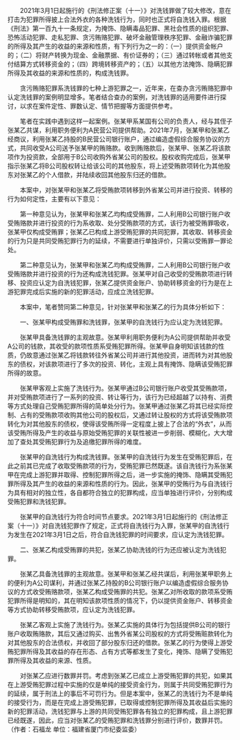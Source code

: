 　　2021年3月1日起施行的《刑法修正案（十一）》对洗钱罪做了较大修改，意在打击为犯罪所得披上合法外衣的各种洗钱行为，同时也正式将自洗钱入罪。根据《刑法》第一百九十一条规定，为掩饰、隐瞒毒品犯罪、黑社会性质的组织犯罪、恐怖活动犯罪、走私犯罪、贪污贿赂犯罪、破坏金融管理秩序犯罪、金融诈骗犯罪的所得及其产生的收益的来源和性质，有下列行为之一的：（一）提供资金帐户的；（二）将财产转换为现金、金融票据、有价证券的；（三）通过转帐或者其他支付结算方式转移资金的；（四）跨境转移资产的；（五）以其他方法掩饰、隐瞒犯罪所得及其收益的来源和性质的，构成洗钱罪。

　　贪污贿赂犯罪系洗钱罪的七种上游犯罪之一，近年来，在查办贪污贿赂犯罪中认定洗钱罪的案例明显增多。笔者结合查办的案例，对洗钱罪的适用要件进行探讨，以求在案件定性、罪数认定、情节把握等方面提供参考。

　　笔者在实践中遇到这样一起案例。张某甲系某国有公司的负责人，经与其侄子张某乙共谋，利用职务便利为A民营公司提供帮助。2021年7月，张某甲和张某乙经商议，利用张某乙持股的B民营公司银行账户，通过编造虚假综合服务协议的方式，共同收受A公司送予张某甲的贿赂款。收到贿赂款后，张某甲、张某乙将该款项作为投资款，全部用于B公司收购外省某公司的股权。股权收购完成后，张某甲指示张某乙将B公司股权转让给该公司的其他股东，将上述受贿款项转化为其他股东对张某乙的个人借款，并陆续收回其他股东归还的借款。

　　本案中，对张某甲和张某乙将受贿款项转移到外省某公司并进行投资、转移的行为如何定性，主要有以下意见：

　　第一种意见认为，张某甲和张某乙均构成受贿罪，二人利用B公司银行账户收受贿赂款并进行投资的行为系收取、处分受贿款项的方式，该行为被受贿罪吸收，张某甲仅构成受贿罪；张某乙已构成上游受贿犯罪的共同犯罪，其收取、转移资金的行为只是共同受贿犯罪行为的延续，不需要进行单独评价，只需以受贿罪一罪论处。

　　第二种意见认为，张某甲和张某乙均构成受贿罪，二人利用B公司银行账户收受贿赂款并进行投资的行为还构成洗钱犯罪。张某甲对自己收受的受贿款项进行转移、投资应认定为自洗钱犯罪，张某乙提供资金账户、协助转移资金的行为是在上游犯罪完成后实施的新的犯罪活动，应成立洗钱犯罪。

　　本案中，笔者赞同第二种意见，针对张某甲和张某乙的行为具体分析如下：

　　一、张某甲构成受贿罪和洗钱罪，张某甲的自洗钱行为应认定为洗钱犯罪。

　　张某甲具备洗钱罪的主观故意。张某甲利用职务便利为A公司提供帮助并收受A公司的钱款，其收受的款项性质系受贿犯罪所得。张某甲自身明知该钱款的性质，仍故意通过张某乙将钱款转往外省某公司并进行其他投资，进而转为对其他股东的债权，对该款项进行了多次的投资、转化，主观上具有掩饰、隐瞒该受贿犯罪所得的故意。

　　张某甲客观上实施了洗钱行为。张某甲通过B公司银行账户收受其受贿款项，并对受贿款项进行了一系列的投资、转让等行为，该行为已经超越了以持有、消费等方式处理自己受贿犯罪所得的简单处分行为。张某甲通过张某乙将其已经实际控制、占有的受贿款项收购其他公司的股权后，又通过转让股权的方式将该受贿款项转化为对其他股东的债权，使得该受贿所得一定程度上披上了合法的“外衣”，从而该受贿所得及产生的收益与原始受贿犯罪的关联性被进一步削弱、模糊化，大大增加了查处其受贿犯罪行为及追缴犯罪所得的难度。

　　张某甲的自洗钱行为构成洗钱罪。张某甲的自洗钱行为发生在受贿犯罪后，在此之前其已完成了收取受贿款项的行为，受贿犯罪已然既遂。该自洗钱行为系张某甲在完成上游犯罪并取得、控制犯罪所得之后，进一步实施的掩饰、隐瞒其受贿犯罪所得及其产生的收益的来源和性质的行为。因此，张某甲的受贿行为与自洗钱行为具有相对的独立性，各自都符合独立的犯罪构成，应当单独进行评价，分别构成受贿犯罪和洗钱犯罪。

　　张某甲的自洗钱行为符合时间节点要求。2021年3月1日起施行的《刑法修正案（十一）》对自洗钱犯罪作了规定，正式将自洗钱行为入罪，张某甲的自洗钱行为发生在2021年3月1日之后，符合自洗钱犯罪的时间要求，应认定为洗钱犯罪。

　　二、张某乙构成受贿罪的共犯，张某乙协助洗钱的行为还应被认定为洗钱犯罪。

　　张某乙具备洗钱罪的主观故意。张某甲和张某乙经共谋后，利用张某甲职务上的便利为A公司谋利，并通过张某乙持股的B公司银行账户以编造虚假综合服务协议的方式收受贿赂款项，张某乙构成受贿罪的共犯。张某乙对所收取的款项系受贿犯罪所得是明知的，其在明知该款项性质的情况下，仍以提供资金账户、转移资金等方式协助转移受贿款项，应认定为洗钱犯罪。

　　张某乙客观上实施了洗钱行为。张某乙实施的具体行为包括提供B公司的银行账户收取贿赂款，其后又通过购买、出售外省某公司股权的方式将受贿赃款转化为对其他股东的合法债权，并收回了部分股东归还的借款。张某乙的行为使得上游受贿犯罪所得及其收益的存在形态、占有方式等都发生了变化，掩饰、隐瞒了受贿犯罪所得及其收益的来源、性质。

　　对张某乙应进行数罪并罚。考虑到张某乙已成立上游受贿犯罪的共犯，如果其在上游受贿犯罪过程中实施的仅是单纯的接受资金行为，则属于共同受贿犯罪行为的延续，属于刑法上的事后不可罚行为。但是本案中，张某乙的洗钱行为不是单纯的接受行为，而是在完成上游受贿犯罪，已取得或控制犯罪所得及其收益后实施的新的犯罪活动，洗钱犯罪与上游的共同受贿犯罪各有独立的犯罪构成，且上游犯罪已经既遂，因此，应当对张某乙的受贿犯罪和洗钱罪分别进行评价，数罪并罚。（作者：石福龙 单位：福建省厦门市纪委监委）